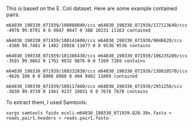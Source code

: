 This is based on the E. Coli dataset.
Here are some example contained pairs:
```
m64030_190330_071939/100008040/ccs m64030_190330_071939/117113640/ccs -4978 99.8781 0 0 9847 9847 0 388 10231 11163 contained

m64030_190330_071939/100141600/ccs m64030_190330_071939/9046620/ccs -4380 99.7481 0 1402 10928 11077 0 0 9536 9536 contains

m64030_190330_071939/101386430/ccs m64030_190330_071939/106235200/ccs -3591 99.9862 0 1762 9032 9876 0 0 7269 7269 contains

m64030_190330_071939/108332830/ccs m64030_190330_071939/130810570/ccs -4626 100 0 0 8988 8988 0 494 9482 11009 contained

m64030_190330_071939/109117460/ccs m64030_190330_071939/2951250/ccs -3830 99.9739 0 1561 9237 10031 0 0 7678 7678 contains
```

To extract them, I used Samtools:
```
xargs samtools faidx ecoli-m64030_190330_071939.Q20.30x.fasta < reads.pair1.headers > reads.pair1.fasta
```

